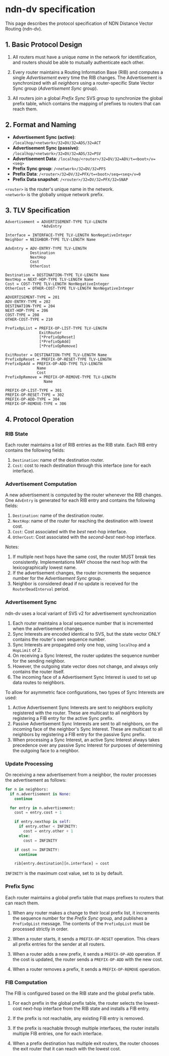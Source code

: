 # ndn-dv specification

This page describes the protocol specification of NDN Distance Vector Routing (ndn-dv).

## 1. Basic Protocol Design

1. All routers must have a unique *name* in the network for identification,
   and routers should be able to mutually authenticate each other.

1. Every router maintains a Routing Information Base (RIB) and
   computes a single *Advertisement* every time the RIB changes.
   The Advertisement is synchronized with all *neighbors* using a
   router-specific State Vector Sync group (*Advertisement Sync* group).

1. All routers join a global *Prefix Sync* SVS group to synchronize the
   global prefix table, which contains the mapping of prefixes to
   routers that can reach them.

## 2. Format and Naming

- **Advertisement Sync (active)**: `/localhop/<network>/32=DV/32=ADS/32=ACT`
- **Advertisement Sync (passive)**: `/localhop/<network>/32=DV/32=ADS/32=PSV`
- **Advertisement Data**: `/localhop/<router>/32=DV/32=ADV/t=<boot>/v=<seq>`
- **Prefix Sync group**: `/<network>/32=DV/32=PFS`
- **Prefix Data**: `/<router>/32=DV/32=PFX/t=<boot>/seq=<seq>/v=0`
- **Prefix Data snapshot**: `/<router>/32=DV/32=PFX/32=SNAP`

`<router>` is the router's unique name in the network.\
`<network>` is the globally unique network prefix.

## 3. TLV Specification

```abnf
Advertisement = ADVERTISEMENT-TYPE TLV-LENGTH
                *AdvEntry

Interface = INTERFACE-TYPE TLV-LENGTH NonNegativeInteger
Neighbor = NEIGHBOR-TYPE TLV-LENGTH Name

AdvEntry = ADV-ENTRY-TYPE TLV-LENGTH
           Destination
           NextHop
           Cost
           OtherCost

Destination = DESTINATION-TYPE TLV-LENGTH Name
NextHop = NEXT-HOP-TYPE TLV-LENGTH Name
Cost = COST-TYPE TLV-LENGTH NonNegativeInteger
OtherCost = OTHER-COST-TYPE TLV-LENGTH NonNegativeInteger

ADVERTISEMENT-TYPE = 201
ADV-ENTRY-TYPE = 202
DESTINATION-TYPE = 204
NEXT-HOP-TYPE = 206
COST-TYPE = 208
OTHER-COST-TYPE = 210
```

```abnf
PrefixOpList = PREFIX-OP-LIST-TYPE TLV-LENGTH
               ExitRouter
               [*PrefixOpReset]
               [*PrefixOpAdd]
               [*PrefixOpRemove]

ExitRouter = DESTINATION-TYPE TLV-LENGTH Name
PrefixOpReset = PREFIX-OP-RESET-TYPE TLV-LENGTH
PrefixOpAdd = PREFIX-OP-ADD-TYPE TLV-LENGTH
              Name
              Cost
PrefixOpRemove = PREFIX-OP-REMOVE-TYPE TLV-LENGTH
                 Name

PREFIX-OP-LIST-TYPE = 301
PREFIX-OP-RESET-TYPE = 302
PREFIX-OP-ADD-TYPE = 304
PREFIX-OP-REMOVE-TYPE = 306
```

## 4. Protocol Operation

### RIB State

Each router maintains a list of RIB entries as the RIB state. Each RIB entry
contains the following fields:

1. `Destination`: name of the destination router.
1. `Cost`: cost to reach destination through this interface (one for each interface).

### Advertisement Computation

A new advertisement is computed by the router whenever the RIB changes.
One `AdvEntry` is generated for each RIB entry and contains the following fields:

1. `Destination`: name of the destination router.
1. `NextHop`: name of the router for reaching the destination with lowest cost.
1. `Cost`: Cost associated with the *best* next-hop interface.
1. `OtherCost`: Cost associated with the *second-best* next-hop interface.

Notes:

1. If multiple next hops have the same cost, the router MUST break ties consistently. Implementations MAY choose the next hop with the lexicographically lowest name.
1. If the advertisement changes, the router increments the sequence number for the *Advertisement Sync* group.
1. Neighbor is considered dead if no update is received for the `RouterDeadInterval` period.

### Advertisement Sync

ndn-dv uses a local variant of SVS v2 for advertisement synchronization

1. Each router maintains a local sequence number that is incremented when the advertisement changes.
1. Sync Interests are encoded identical to SVS, but the state vector ONLY contains the router's own sequence number.
1. Sync Interests are propagated only one hop, using `localhop` and a `HopLimit` of 2.
1. On receiving a Sync Interest, the router updates the sequence number for the sending neighbor.
1. However, the outgoing state vector does not change, and always only contains the router itself.
1. The incoming face of a Advertisement Sync Interest is used to set up data routes to neighbors.

To allow for asymmetric face configurations, two types of Sync Interests are used:

1. Active Advertisement Sync Interests are sent to neighbors explicity registered with the router. These are multicast to all neighbors by registering a FIB entry for the active Sync prefix.
2. Passive Advertisement Sync Interests are sent to all neighbors, on the incoming face of the neighbor's Sync Interest. These are multicast to all neighbors by registering a FIB entry for the passive Sync prefix.
3. When processing a Sync Interest, an active Sync Interest always takes precedence over any passive Sync Interest for purposes of determining the outgoing face to a neighbor.

### Update Processing

On receiving a new advertisement from a neighbor, the router processes the advertisement as follows:

```python
for n in neighbors:
  if n.advertisement is None:
    continue

  for entry in n.advertisement:
    cost = entry.cost + 1

    if entry.nexthop is self:
      if entry.other < INFINITY:
        cost = entry.other + 1
      else:
        cost = INFINITY

    if cost >= INFINITY:
      continue

    rib[entry.destination][n.interface] = cost
```

`INFINITY` is the maximum cost value, set to `16` by default.

### Prefix Sync

Each router maintains a global prefix table that maps prefixes to routers that can reach them.

1. When any router makes a change to their local prefix list, it increments the
   sequence number for the *Prefix Sync* group, and publishes a `PrefixOpList`
   message. The contents of the `PrefixOpList` must be processed strictly in order.

1. When a router starts, it sends a `PREFIX-OP-RESET` operation.
   This clears all prefix entries for the sender at all routers.

1. When a router adds a new prefix, it sends a `PREFIX-OP-ADD` operation.
   If the cost is updated, the router sends a `PREFIX-OP-ADD` with the new cost.

1. When a router removes a prefix, it sends a `PREFIX-OP-REMOVE` operation.

### FIB Computation

The FIB is configured based on the RIB state and the global prefix table.

1. For each prefix in the global prefix table, the router selects the lowest-cost
   next-hop interface from the RIB state and installs a FIB entry.

1. If the prefix is not reachable, any existing FIB entry is removed.

1. If the prefix is reachable through multiple interfaces, the router installs
   multiple FIB entries, one for each interface.

1. When a prefix destination has multiple exit routers, the router chooses the exit
   router that it can reach with the lowest cost.
